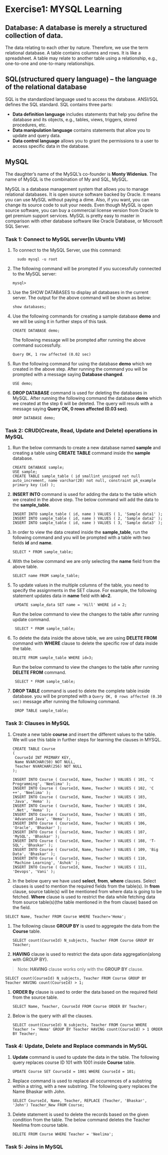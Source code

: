 # Exercise1: MYSQL Learning


## Database: A database is merely a structured collection of data.
The data relating to each other by nature. Therefore, we use the term relational database.
A table contains columns and rows. It is like a spreadsheet.
A table may relate to another table using a relationship, e.g., one-to-one and one-to-many relationships.

## SQL(structured query language) – the language of the relational database
SQL is the standardized language used to access the database. ANSI/SQL defines the SQL standard.
SQL contains three parts:
   - **Data definition language** includes statements that help you define the database and its objects, e.g., tables, views, triggers, stored procedures, etc.
   - **Data manipulation language** contains statements that allow you to update and query data.
   - **Data control language** allows you to grant the permissions to a user to access specific data in the database.

## MySQL

The daughter’s name of the MySQL’s co-founder is **Monty Widenius**. The name of MySQL is the combination of My and SQL, MySQL.

MySQL is a database management system that allows you to manage relational databases. It is open source software backed by Oracle. It means you can use MySQL without paying a dime. Also, if you want, you can change its source code to suit your needs. Even though MySQL is open source software, you can buy a commercial license version from Oracle to get premium support services. MySQL is pretty easy to master in comparison with other database software like Oracle Database, or Microsoft SQL Server.




### Task 1: Connect to MySQL server(In Ubuntu VM)

1. To connect to the MySQL Server, use this command:

   ```
     sudo mysql -u root
   ```

1. The following command will be prompted if you successfully connected to the MySQL server:

   `mysql>`

1. Use the SHOW DATABASES to display all databases in the current server. The output for the above command will be shown as below:
    
    ```
    show databases;
    ```
1. Use the following commands for creating a sample database **demo** and we will be using it in further steps of this task.
    ```
    CREATE DATABASE demo;
    ```
   The following message will be prompted after running the above command successfully.
   
   `Query OK, 1 row affected (0.02 sec)`
   
1. Run the following command for using the database **demo** which we created in the above step. After running the command you will be prompted with a message saying **Database changed**.
   
   ```
   USE demo;
   ```
1. **DROP DATABASE** command is used for deleting the databases in MySQL. After running the following command the database **demo** which we created at the step 6 will be deleted. The query will resuls with a message saying **Query OK, 0 rows affected (0.03 sec)**.
   
   ```
   DROP DATABASE demo;
   ```

### Task 2: CRUD(Create, Read, Update and Delete) operations in MySQL

1. Run the below commands to create a new database named **sample** and creating a table using **CREATE TABLE** command inside the **sample** database.
   
   ```
   CREATE DATABASE sample;
   USE sample;
   CREATE TABLE sample_table ( id smallint unsigned not null auto_increment, name varchar(20) not null, constraint pk_example primary key (id) );
   ```
1. **INSERT INTO** command is used for adding the data to the table which we created in the above step. The below command will add the data to the **sample_table**.
   
   ```
   INSERT INTO sample_table ( id, name ) VALUES ( 1, 'Sample data1' );
   INSERT INTO sample_table ( id, name ) VALUES ( 2, 'Sample data2' );
   INSERT INTO sample_table ( id, name ) VALUES ( 3, 'Sample data3' );
   ```
1. In order to view the data created inside the **sample_table**, run the following command and you will be prompted with a table with two fields **id** and **name**.
   
   ```
   SELECT * FROM sample_table;
   ```
1. With the below command we are only selecting the **name** field from the above table.
   
   ```
   SELECT name FROM sample_table;
   ```
1. To update values in the multiple columns of the table, you need to specify the assignments in the SET clause. For example, the following statement updates data in **name** field with **id=2**.
   
   ```
    UPDATE sample_data SET name = 'Hill' WHERE id = 2;
   ```
   Run the below command to view the changes to the table after running update command.
    
    ```
     SELECT * FROM sample_table;
    ```
1. To delete the data inside the above table, we are using **DELETE FROM** command with **WHERE** clause to delete the specific row of data inside the table.
   
   ```
   DELETE FROM sample_table WHERE id=3;
   ```
   Run the below command to view the changes to the table after running **DELETE FROM** command.
    ```
     SELECT * FROM sample_table;
    ```
1. **DROP TABLE** command is used to delete the complete table inside database. you will be prompted with a `Query OK, 0 rows affected (0.30 sec)` message after running the following command.
   
   ```
    DROP TABLE sample_table;
    ```
### Task 3: Clauses in MySQL
1. Create a new table **course** and insert the different values to the table. We will use this table in further steps for learning the clauses in MYSQL.
   
   ```
   CREATE TABLE Course
   (
    CourseId INT PRIMARY KEY,
    Name NVARCHAR(50) NOT NULL,
    Teacher NVARCHAR(256) NOT NULL
   );
   ```
   ```
   INSERT INTO Course ( CourseId, Name, Teacher ) VALUES ( 101, 'C Programming', 'Neelima' );
   INSERT INTO Course ( CourseId, Name, Teacher ) VALUES ( 102, 'C ++', 'Neelima' );
   INSERT INTO Course ( CourseId, Name, Teacher ) VALUES ( 103, 'Java', 'Hema' );
   INSERT INTO Course ( CourseId, Name, Teacher ) VALUES ( 104, '.Net', 'Hema' );
   INSERT INTO Course ( CourseId, Name, Teacher ) VALUES ( 105, 'Advanced Java', 'Hema' );
   INSERT INTO Course ( CourseId, Name, Teacher ) VALUES ( 106, 'Oracle', 'Bhaskar' );
   INSERT INTO Course ( CourseId, Name, Teacher ) VALUES ( 107, 'MySQL', 'Bhaskar' );
   INSERT INTO Course ( CourseId, Name, Teacher ) VALUES ( 108, 'T-SQL', 'Bhaskar' );
   INSERT INTO Course ( CourseId, Name, Teacher ) VALUES ( 109, 'Big Data', 'Bhaskar' );
   INSERT INTO Course ( CourseId, Name, Teacher ) VALUES ( 110, 'Machine Learning', 'Ashok' );
   INSERT INTO Course ( CourseId, Name, Teacher ) VALUES ( 111, 'Devops', 'Vani' );
   ```
 1. In the below query we have used **select**, **from**, **where** clauses. Select clauses is used to mention the required fields from the table(s). In **from** clause, source table(s) will be mentioned from where data is going to be fetched. **Where** clause is used to restrict the data while fetching data from source table(s)(the table mentioned in the from clause) based on the field.
 
  ```
  SELECT Name, Teacher FROM Course WHERE Teacher='Hema';
  ```
1. The following clause **GROUP BY** is used to aggregate the data from the **Course** table.
   
   ```
   SELECT count(CourseId) N_subjects, Teacher FROM Course GROUP BY Teacher;
   ```
1. **HAVING** clause is used to restrict the data upon data aggregation(along with GROUP BY).
  > Note: **HAVING** clause works only with the **GROUP BY** clause.
  
  ```
  SELECT count(CourseId) N_subjects, Teacher FROM Course GROUP BY Teacher HAVING count(CourseId) > 1;
  ```
1. **ORDER By** clause is used to order the data based on the required field from the source table.

   ```
   SELECT Name, Teacher, CourseId FROM Course ORDER BY Teacher;
   ```
1. Below is the query with all the clauses.
   
   ```
   SELECT count(CourseId) N_subjects, Teacher FROM Course WHERE Teacher != 'Hema' GROUP BY Teacher HAVING count(CourseId) > 1 ORDER BY Teacher;
   ```

### Task 4: Update, Delete and Replace commands in MySQL

1. **Update** command is used to update the data in the table. The following query replaces course ID 101 with 1001 inside **Course** table.
   
   ```
   UPDATE Course SET CourseId = 1001 WHERE CourseId = 101;
   ```
1. Replace command is used to replace all occurrences of a substring within a string, with a new substring. The following query replaces the Name Bhaskar with John.
   
   ```
   SELECT CourseId, Name, Teacher, REPLACE (Teacher, 'Bhaskar', 'John') Teacher_New FROM Course;
   ```
1. Delete statement is used to delete the records based on the given condition from the table. The below command deletes the Teacher Neelima from course table.

   ```
   DELETE FROM Course WHERE Teacher = 'Neelima';
   ```

### Task 5: Joins in MySQL

